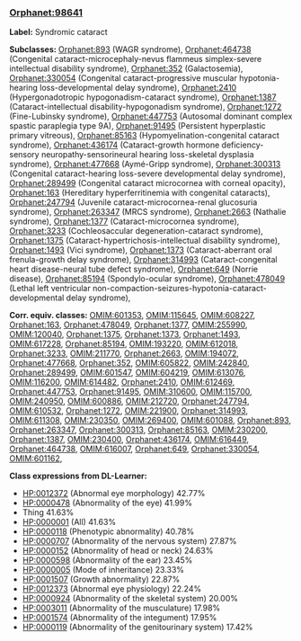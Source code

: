 
### [Orphanet:98641](http://www.orpha.net/ORDO/Orphanet_98641)
**Label:** Syndromic cataract

**Subclasses:** [Orphanet:893](http://www.orpha.net/ORDO/Orphanet_893) (WAGR syndrome), [Orphanet:464738](http://www.orpha.net/ORDO/Orphanet_464738) (Congenital cataract-microcephaly-nevus flammeus simplex-severe intellectual disability syndrome), [Orphanet:352](http://www.orpha.net/ORDO/Orphanet_352) (Galactosemia), [Orphanet:330054](http://www.orpha.net/ORDO/Orphanet_330054) (Congenital cataract-progressive muscular hypotonia-hearing loss-developmental delay syndrome), [Orphanet:2410](http://www.orpha.net/ORDO/Orphanet_2410) (Hypergonadotropic hypogonadism-cataract syndrome), [Orphanet:1387](http://www.orpha.net/ORDO/Orphanet_1387) (Cataract-intellectual disability-hypogonadism syndrome), [Orphanet:1272](http://www.orpha.net/ORDO/Orphanet_1272) (Fine-Lubinsky syndrome), [Orphanet:447753](http://www.orpha.net/ORDO/Orphanet_447753) (Autosomal dominant complex spastic paraplegia type 9A), [Orphanet:91495](http://www.orpha.net/ORDO/Orphanet_91495) (Persistent hyperplastic primary vitreous), [Orphanet:85163](http://www.orpha.net/ORDO/Orphanet_85163) (Hypomyelination-congenital cataract syndrome), [Orphanet:436174](http://www.orpha.net/ORDO/Orphanet_436174) (Cataract-growth hormone deficiency-sensory neuropathy-sensorineural hearing loss-skeletal dysplasia syndrome), [Orphanet:477668](http://www.orpha.net/ORDO/Orphanet_477668) (Aymé-Gripp syndrome), [Orphanet:300313](http://www.orpha.net/ORDO/Orphanet_300313) (Congenital cataract-hearing loss-severe developmental delay syndrome), [Orphanet:289499](http://www.orpha.net/ORDO/Orphanet_289499) (Congenital cataract microcornea with corneal opacity), [Orphanet:163](http://www.orpha.net/ORDO/Orphanet_163) (Hereditary hyperferritinemia with congenital cataracts), [Orphanet:247794](http://www.orpha.net/ORDO/Orphanet_247794) (Juvenile cataract-microcornea-renal glucosuria syndrome), [Orphanet:263347](http://www.orpha.net/ORDO/Orphanet_263347) (MRCS syndrome), [Orphanet:2663](http://www.orpha.net/ORDO/Orphanet_2663) (Nathalie syndrome), [Orphanet:1377](http://www.orpha.net/ORDO/Orphanet_1377) (Cataract-microcornea syndrome), [Orphanet:3233](http://www.orpha.net/ORDO/Orphanet_3233) (Cochleosaccular degeneration-cataract syndrome), [Orphanet:1375](http://www.orpha.net/ORDO/Orphanet_1375) (Cataract-hypertrichosis-intellectual disability syndrome), [Orphanet:1493](http://www.orpha.net/ORDO/Orphanet_1493) (Vici syndrome), [Orphanet:1373](http://www.orpha.net/ORDO/Orphanet_1373) (Cataract-aberrant oral frenula-growth delay syndrome), [Orphanet:314993](http://www.orpha.net/ORDO/Orphanet_314993) (Cataract-congenital heart disease-neural tube defect syndrome), [Orphanet:649](http://www.orpha.net/ORDO/Orphanet_649) (Norrie disease), [Orphanet:85194](http://www.orpha.net/ORDO/Orphanet_85194) (Spondylo-ocular syndrome), [Orphanet:478049](http://www.orpha.net/ORDO/Orphanet_478049) (Lethal left ventricular non-compaction-seizures-hypotonia-cataract-developmental delay syndrome), 

**Corr. equiv. classes:** [OMIM:601353](http://purl.obolibrary.org/obo/OMIM_601353), [OMIM:115645](http://purl.obolibrary.org/obo/OMIM_115645), [OMIM:608227](http://purl.obolibrary.org/obo/OMIM_608227), [Orphanet:163](http://www.orpha.net/ORDO/Orphanet_163), [Orphanet:478049](http://www.orpha.net/ORDO/Orphanet_478049), [Orphanet:1377](http://www.orpha.net/ORDO/Orphanet_1377), [OMIM:255990](http://purl.obolibrary.org/obo/OMIM_255990), [OMIM:120040](http://purl.obolibrary.org/obo/OMIM_120040), [Orphanet:1375](http://www.orpha.net/ORDO/Orphanet_1375), [Orphanet:1373](http://www.orpha.net/ORDO/Orphanet_1373), [Orphanet:1493](http://www.orpha.net/ORDO/Orphanet_1493), [OMIM:617228](http://purl.obolibrary.org/obo/OMIM_617228), [Orphanet:85194](http://www.orpha.net/ORDO/Orphanet_85194), [OMIM:193220](http://purl.obolibrary.org/obo/OMIM_193220), [OMIM:612018](http://purl.obolibrary.org/obo/OMIM_612018), [Orphanet:3233](http://www.orpha.net/ORDO/Orphanet_3233), [OMIM:211770](http://purl.obolibrary.org/obo/OMIM_211770), [Orphanet:2663](http://www.orpha.net/ORDO/Orphanet_2663), [OMIM:194072](http://purl.obolibrary.org/obo/OMIM_194072), [Orphanet:477668](http://www.orpha.net/ORDO/Orphanet_477668), [Orphanet:352](http://www.orpha.net/ORDO/Orphanet_352), [OMIM:605822](http://purl.obolibrary.org/obo/OMIM_605822), [OMIM:242840](http://purl.obolibrary.org/obo/OMIM_242840), [Orphanet:289499](http://www.orpha.net/ORDO/Orphanet_289499), [OMIM:601547](http://purl.obolibrary.org/obo/OMIM_601547), [OMIM:604219](http://purl.obolibrary.org/obo/OMIM_604219), [OMIM:613076](http://purl.obolibrary.org/obo/OMIM_613076), [OMIM:116200](http://purl.obolibrary.org/obo/OMIM_116200), [OMIM:614482](http://purl.obolibrary.org/obo/OMIM_614482), [Orphanet:2410](http://www.orpha.net/ORDO/Orphanet_2410), [OMIM:612469](http://purl.obolibrary.org/obo/OMIM_612469), [Orphanet:447753](http://www.orpha.net/ORDO/Orphanet_447753), [Orphanet:91495](http://www.orpha.net/ORDO/Orphanet_91495), [OMIM:310600](http://purl.obolibrary.org/obo/OMIM_310600), [OMIM:115700](http://purl.obolibrary.org/obo/OMIM_115700), [OMIM:240950](http://purl.obolibrary.org/obo/OMIM_240950), [OMIM:600886](http://purl.obolibrary.org/obo/OMIM_600886), [OMIM:212720](http://purl.obolibrary.org/obo/OMIM_212720), [Orphanet:247794](http://www.orpha.net/ORDO/Orphanet_247794), [OMIM:610532](http://purl.obolibrary.org/obo/OMIM_610532), [Orphanet:1272](http://www.orpha.net/ORDO/Orphanet_1272), [OMIM:221900](http://purl.obolibrary.org/obo/OMIM_221900), [Orphanet:314993](http://www.orpha.net/ORDO/Orphanet_314993), [OMIM:611308](http://purl.obolibrary.org/obo/OMIM_611308), [OMIM:230350](http://purl.obolibrary.org/obo/OMIM_230350), [OMIM:269400](http://purl.obolibrary.org/obo/OMIM_269400), [OMIM:601088](http://purl.obolibrary.org/obo/OMIM_601088), [Orphanet:893](http://www.orpha.net/ORDO/Orphanet_893), [Orphanet:263347](http://www.orpha.net/ORDO/Orphanet_263347), [Orphanet:300313](http://www.orpha.net/ORDO/Orphanet_300313), [Orphanet:85163](http://www.orpha.net/ORDO/Orphanet_85163), [OMIM:230200](http://purl.obolibrary.org/obo/OMIM_230200), [Orphanet:1387](http://www.orpha.net/ORDO/Orphanet_1387), [OMIM:230400](http://purl.obolibrary.org/obo/OMIM_230400), [Orphanet:436174](http://www.orpha.net/ORDO/Orphanet_436174), [OMIM:616449](http://purl.obolibrary.org/obo/OMIM_616449), [Orphanet:464738](http://www.orpha.net/ORDO/Orphanet_464738), [OMIM:616007](http://purl.obolibrary.org/obo/OMIM_616007), [Orphanet:649](http://www.orpha.net/ORDO/Orphanet_649), [Orphanet:330054](http://www.orpha.net/ORDO/Orphanet_330054), [OMIM:601162](http://purl.obolibrary.org/obo/OMIM_601162), 

**Class expressions from DL-Learner:**

- [HP:0012372](http://purl.obolibrary.org/obo/HP_0012372) (Abnormal eye morphology) 42.77%
- [HP:0000478](http://purl.obolibrary.org/obo/HP_0000478) (Abnormality of the eye) 41.99%
- Thing 41.63%
- [HP:0000001](http://purl.obolibrary.org/obo/HP_0000001) (All) 41.63%
- [HP:0000118](http://purl.obolibrary.org/obo/HP_0000118) (Phenotypic abnormality) 40.78%
- [HP:0000707](http://purl.obolibrary.org/obo/HP_0000707) (Abnormality of the nervous system) 27.87%
- [HP:0000152](http://purl.obolibrary.org/obo/HP_0000152) (Abnormality of head or neck) 24.63%
- [HP:0000598](http://purl.obolibrary.org/obo/HP_0000598) (Abnormality of the ear) 23.45%
- [HP:0000005](http://purl.obolibrary.org/obo/HP_0000005) (Mode of inheritance) 23.33%
- [HP:0001507](http://purl.obolibrary.org/obo/HP_0001507) (Growth abnormality) 22.87%
- [HP:0012373](http://purl.obolibrary.org/obo/HP_0012373) (Abnormal eye physiology) 22.24%
- [HP:0000924](http://purl.obolibrary.org/obo/HP_0000924) (Abnormality of the skeletal system) 20.00%
- [HP:0003011](http://purl.obolibrary.org/obo/HP_0003011) (Abnormality of the musculature) 17.98%
- [HP:0001574](http://purl.obolibrary.org/obo/HP_0001574) (Abnormality of the integument) 17.95%
- [HP:0000119](http://purl.obolibrary.org/obo/HP_0000119) (Abnormality of the genitourinary system) 17.42%


